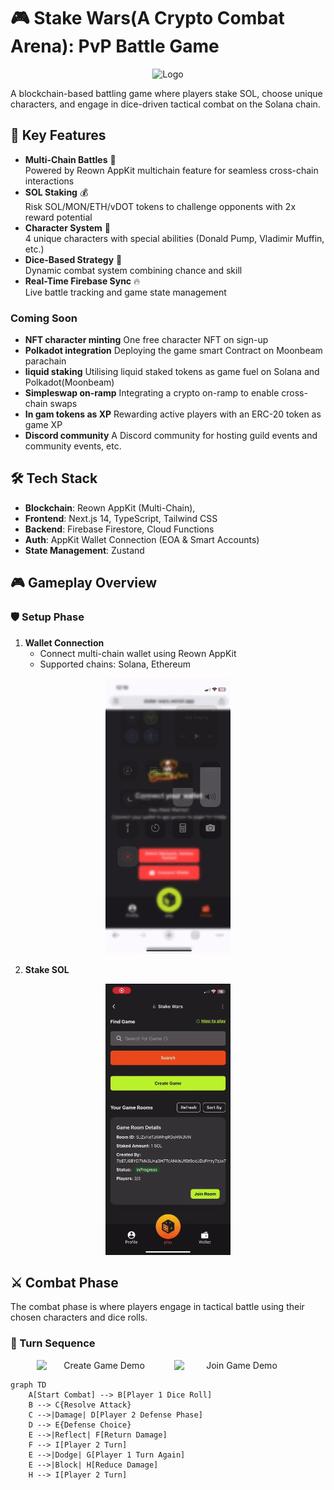 # 🎮 Stake Wars(A Crypto Combat Arena): PvP Battle Game

<div align="center">
  <img src="![stake-wars-logo](https://github.com/user-attachments/assets/b90c8f0c-a9fe-4920-97b8-15e96e8cc0f7)
" alt="Logo" width="200"/>
</div>

A blockchain-based battling game where players stake SOL, choose unique characters, and engage in dice-driven tactical combat on the Solana chain.

## 🌟 Key Features
- **Multi-Chain Battles** 🔗  
  Powered by Reown AppKit multichain feature for seamless cross-chain interactions
- **SOL Staking** 💰  
  Risk SOL/MON/ETH/vDOT tokens to challenge opponents with 2x reward potential
- **Character System** 🦸  
  4 unique characters with special abilities (Donald Pump, Vladimir Muffin, etc.)
- **Dice-Based Strategy** 🎲  
  Dynamic combat system combining chance and skill
- **Real-Time Firebase Sync** 🔥  
  Live battle tracking and game state management

### Coming Soon

- **NFT character minting**
  One free character NFT on sign-up
- **Polkadot integration**
  Deploying the game smart Contract on Moonbeam parachain
- **liquid staking**
  Utilising liquid staked tokens as game fuel on Solana and Polkadot(Moonbeam)
- **Simpleswap on-ramp**
  Integrating a crypto on-ramp to enable cross-chain swaps
- **In gam tokens as XP**
  Rewarding active players with an ERC-20 token as game XP
- **Discord community**
  A Discord community for hosting guild events and community events, etc.
  
## 🛠 Tech Stack
- **Blockchain**: Reown AppKit (Multi-Chain),
- **Frontend**: Next.js 14, TypeScript, Tailwind CSS
- **Backend**: Firebase Firestore, Cloud Functions
- **Auth**: AppKit Wallet Connection (EOA & Smart Accounts)
- **State Management**: Zustand

## 🎮 Gameplay Overview

### 🛡️ Setup Phase

1. **Wallet Connection**
   - Connect multi-chain wallet using Reown AppKit
   - Supported chains: Solana, Ethereum

<div align="center">
  <img src="/public/connect-wallet.gif" alt="Logo" width="200"/>
</div>

2. **Stake SOL**

<div align="center">
  <img src="/public/create-game.gif" alt="Logo" width="200"/>
</div>

## ⚔️ Combat Phase
The combat phase is where players engage in tactical battle using their chosen characters and dice rolls.

### 🔄 Turn Sequence
<div align="center">
  <div style="display: flex; justify-content: center; gap: 20px;">
    <img src="/public/won.gif" alt="Create Game Demo" width="200"/>
    <img src="/public/lost.gif" alt="Join Game Demo" width="200"/>
  </div>
</div>

```mermaid
graph TD
    A[Start Combat] --> B[Player 1 Dice Roll]
    B --> C{Resolve Attack}
    C -->|Damage| D[Player 2 Defense Phase]
    D --> E{Defense Choice}
    E -->|Reflect| F[Return Damage]
    F --> I[Player 2 Turn]
    E -->|Dodge| G[Player 1 Turn Again]
    E -->|Block| H[Reduce Damage]
    H --> I[Player 2 Turn]
```
